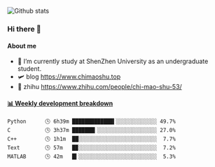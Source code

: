 ![Github stats](https://github-readme-stats.vercel.app/api?username=chimaoshu&show_icons=true&theme=cobalt)

### Hi there 👋

#### About me

- 🏫 I’m currently study at ShenZhen University as an undergraduate student.
- 🛩️ blog  https://www.chimaoshu.top
- 🎯 zhihu https://www.zhihu.com/people/chi-mao-shu-53/

<!-- waka-box start -->
#### <a href="https://gist.github.com/e235103f6d3ace58395a9ff863c34467" target="_blank">📊 Weekly development breakdown</a>
```text
Python      🕓 6h39m █████████████▍░░░░░░░░░░░░░ 49.7%
C           🕓 3h37m ███████▎░░░░░░░░░░░░░░░░░░░ 27.0%
C++         🕓 1h1m  ██░░░░░░░░░░░░░░░░░░░░░░░░░  7.7%
Text        🕓 57m   █▉░░░░░░░░░░░░░░░░░░░░░░░░░  7.2%
MATLAB      🕓 42m   █▍░░░░░░░░░░░░░░░░░░░░░░░░░  5.3%
```
<!-- Powered by https://github.com/YouEclipse/waka-box-go . -->
<!-- waka-box end -->
